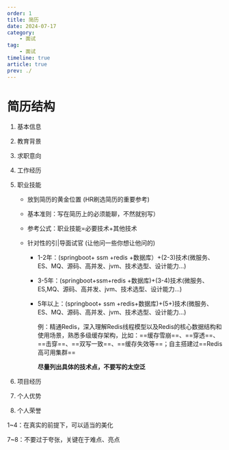 ```yaml
---
order: 1
title: 简历
date: 2024-07-17
category: 
    - 面试
tag: 
    - 面试
timeline: true
article: true
prev: ./
---
```


# 简历结构

1. 基本信息

2. 教育背景

3. 求职意向

4. 工作经历

5. 职业技能

   - 放到简历的黄金位置 (HR刷选简历的重要参考)

   - 基本准则：写在简历上的必须能聊，不然就别写）

   - 参考公式：职业技能=必要技术+其他技术

   - 针对性的引|导面试官 (让他问一些你想让他问的)

     - 1-2年：(springboot+ ssm +redis +数据库）+(2-3)技术(微服务、ES、MQ、源码、高并发、jvm、技术选型、设计能力...)

     - 3-5年：(springboot+ssm+redis +数据库)+(3-4)技术(微服务、ES,MQ、源码、高并发、jvm、技术选型、设计能力...)

     - 5年以上：(springboot+ ssm +redis+数据库)+(5+)技术(微服务、ES、MQ、源码、高并发、jvm、技术选型、设计能力...)

       例：精通Redis，深入理解Redis线程模型以及Redis的核心数据结构和使用场景，熟悉多级缓存架构，比如：==缓存雪崩==、==穿透==、==击穿==、==双写一致==、==缓存失效等==；自主搭建过==Redis高可用集群==

       **尽量列出具体的技术点，不要写的太空泛**

1. 项目经历
2. 个人优势
3. 个人荣誉

1~4：在真实的前提下，可以适当的美化

7~8：不要过于夸张，关键在于难点、亮点